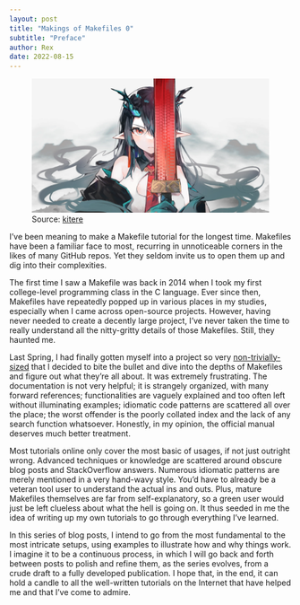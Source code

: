 ```yaml
---
layout: post
title: "Makings of Makefiles 0"
subtitle: "Preface"
author: Rex
date: 2022-08-15
---
```


<figure>
  <img src="cover.png" alt="cover">
  <figcaption>Source: <a href="https://www.pixiv.net/en/artworks/87498204">kitere</a></figcaption>
</figure>

I’ve been meaning to make a Makefile tutorial for the longest time. Makefiles have been a familiar face to most, recurring in unnoticeable corners in the likes of many GitHub repos. Yet they seldom invite us to open them up and dig into their complexities.

The first time I saw a Makefile was back in 2014 when I took my first college-level programming class in the C language. Ever since then, Makefiles have repeatedly popped up in various places in my studies, especially when I came across open-source projects. However, having never needed to create a decently large project, I’ve never taken the time to really understand all the nitty-gritty details of those Makefiles. Still, they haunted me.

Last Spring, I had finally gotten myself into a project so very [non-trivially-sized](https://github.com/RexYuan/Mudrock/blob/main/Makefile) that I decided to bite the bullet and dive into the depths of Makefiles and figure out what they’re all about. It was extremely frustrating. The documentation is not very helpful; it is strangely organized, with many forward references; functionalities are vaguely explained and too often left without illuminating examples; idiomatic code patterns are scattered all over the place; the worst offender is the poorly collated index and the lack of any search function whatsoever. Honestly, in my opinion, the official manual deserves much better treatment.

Most tutorials online only cover the most basic of usages, if not just outright wrong. Advanced techniques or knowledge are scattered around obscure blog posts and StackOverflow answers. Numerous idiomatic patterns are merely mentioned in a very hand-wavy style. You’d have to already be a veteran tool user to understand the actual ins and outs. Plus, mature Makefiles themselves are far from self-explanatory, so a green user would just be left clueless about what the hell is going on. It thus seeded in me the idea of writing up my own tutorials to go through everything I’ve learned.

In this series of blog posts, I intend to go from the most fundamental to the most intricate setups, using examples to illustrate how and why things work. I imagine it to be a continuous process, in which I will go back and forth between posts to polish and refine them, as the series evolves, from a crude draft to a fully developed publication. I hope that, in the end, it can hold a candle to all the well-written tutorials on the Internet that have helped me and that I’ve come to admire.
